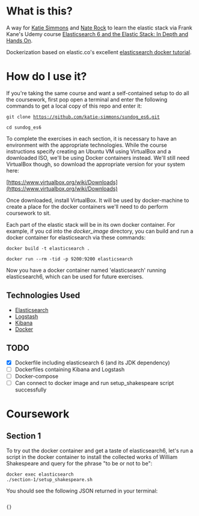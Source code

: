 # What is this?
A way for [Katie Simmons](https://github.com/katie-simmons) and [Nate Rock](https://github.com/rockhowse) to learn 
the elastic stack via Frank Kane's Udemy course [Elasticsearch 6 and the Elastic Stack: In Depth and Hands On](https://www.udemy.com/elasticsearch-6-and-elastic-stack-in-depth-and-hands-on).

Dockerization based on elastic.co's excellent [elasticsearch docker tutorial](https://www.elastic.co/blog/how-to-make-a-dockerfile-for-elasticsearch).

# How do I use it?
If you're taking the same course and want a self-contained setup to do all the coursework, first pop open a terminal and
enter the following commands to get a local copy of this repo and enter it:

<code>git clone https://github.com/katie-simmons/sundog_es6.git</code>

<code>cd sundog_es6</code>

To complete the exercises in each section, it is necessary to have an environment with the appropriate technologies.
While the course instructions specify creating an Ubuntu VM using VirtualBox and a downloaded ISO, we'll be using Docker 
containers instead. We'll still need VirtualBox though, so download the appropriate version for your system here:

[https://www.virtualbox.org/wiki/Downloads](https://www.virtualbox.org/wiki/Downloads)

Once downloaded, install VirtualBox. It will be used by docker-machine to create a place for the docker containers 
we'll need to do perform coursework to sit. 

Each part of the elastic stack will be in its own docker container. For example, if you cd into the *docker_image* 
directory, you can build and run a docker container for elasticsearch via these commands:

<code>docker build -t elasticsearch .</code>

<code>docker run --rm -tid -p 9200:9200 elasticsearch</code>

Now you have a docker container named 'elasticsearch' running elasticsearch6, which can be used for future exercises.


## <a name="technologiesused"></a>Technologies Used
- [Elasticsearch](https://www.elastic.co/products/elasticsearch)
- [Logstash](https://www.elastic.co/products/logstash/)
- [Kibana](https://www.elastic.co/products/kibana)
- [Docker](https://www.docker.com/)

## <a name="features"></a>TODO
- [X] Dockerfile including elasticsearch 6 (and its JDK dependency)
- [ ] Dockerfiles containing Kibana and Logstash
- [ ] Docker-compose
- [ ] Can connect to docker image and run setup_shakespeare script successfully 

# Coursework
## Section 1
To try out the docker container and get a taste of elasticsearch6, let's run a script in the docker container to
install the collected works of William Shakespeare and query for the phrase "to be or not to be":

<code>docker exec elasticsearch ./section-1/setup_shakespeare.sh</code>

You should see the following JSON returned in your terminal:

<code>
{}
</code>
